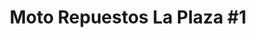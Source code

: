 ---
title: "Moto Repuestos La Plaza #1"
url: /san-jose/moto-repuestos-la-plaza-1/
shop: Autowerkstatt
---